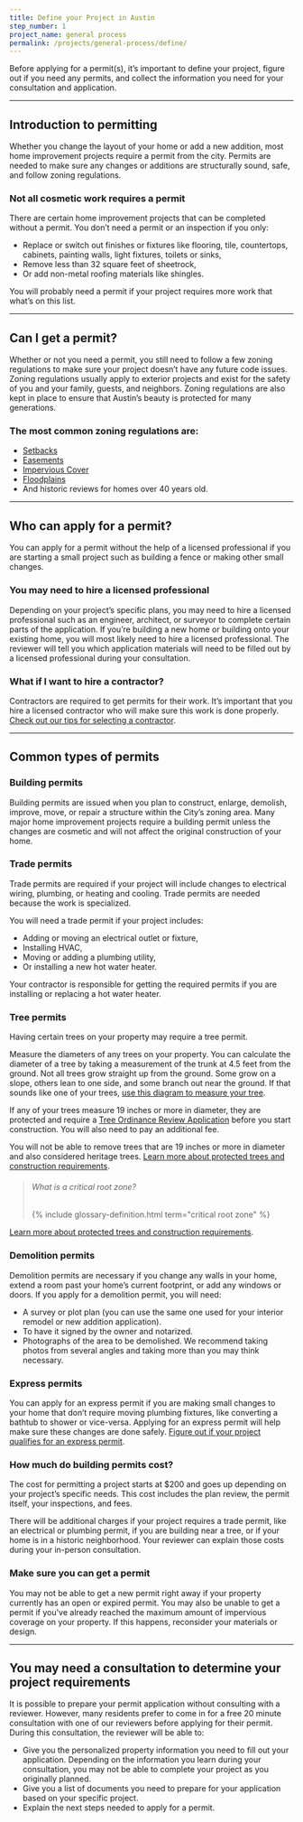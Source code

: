 ```yaml
---
title: Define your Project in Austin
step_number: 1
project_name: general process
permalink: /projects/general-process/define/
---
```



Before applying for a permit(s), it’s important to define your project, figure out if you need any permits, and collect the information you need for your consultation and application.

---

## Introduction to permitting

Whether you change the layout of your home or add a new addition, most home improvement projects require a permit from the city. Permits are needed to make sure any changes or additions are structurally sound, safe, and follow zoning regulations.

### Not all cosmetic work requires a permit

There are certain home improvement projects that can be completed without a permit. You don’t need a permit or an inspection if you only:

* Replace or switch out finishes or fixtures like flooring, tile, countertops, cabinets, painting walls, light fixtures, toilets or sinks,
* Remove less than 32 square feet of sheetrock,
* Or add non-metal roofing materials like shingles.

You will probably need a permit if your project requires more work that what’s on this list.

---

## Can I get a permit?

Whether or not you need a permit, you still need to follow a few zoning regulations to make sure your project doesn’t have any future code issues. Zoning regulations usually apply to exterior projects and exist for the safety of you and your family, guests, and neighbors. Zoning regulations are also kept in place to ensure that Austin’s beauty is protected for many generations.

### The most common zoning regulations are:

* [Setbacks](/resources/glossary/setback)
* [Easements](/resources/glossary/easement)
* [Impervious Cover](/resources/glossary/impervious-cover)
* [Floodplains](/resources/glossary/floodplain)
* And historic reviews for homes over 40 years old.

---

## Who can apply for a permit?

You can apply for a permit without the help of a licensed professional if you are starting a small project such as building a fence or making other small changes.

### You may need to hire a licensed professional

Depending on your project’s specific plans, you may need to hire a licensed professional such as an engineer, architect, or surveyor to complete certain parts of the application. If you’re building a new home or building onto your existing home, you will most likely need to hire a licensed professional. The reviewer will tell you which application materials will need to be filled out by a licensed professional during your consultation.

### What if I want to hire a contractor?

Contractors are required to get permits for their work. It’s important that you hire a licensed contractor who will make sure this work is done properly. [Check out our tips for selecting a contractor](http://www.austintexas.gov/page/how-select-contractor).

---

## Common types of permits

### Building permits

Building permits are issued when you plan to construct, enlarge, demolish, improve, move, or repair a structure within the City’s zoning area. Many major home improvement projects require a building permit unless the changes are cosmetic and will not affect the original construction of your home.

### Trade permits

Trade permits are required if your project will include changes to electrical wiring, plumbing, or heating and cooling. Trade permits are needed because the work is specialized.

You will need a trade permit if your project includes:

* Adding or moving an electrical outlet or fixture,
* Installing HVAC,
* Moving or adding a plumbing utility,
* Or installing a new hot water heater.

Your contractor is responsible for getting the required permits if you are installing or replacing a hot water heater.

### Tree permits

Having certain trees on your property may require a tree permit.

Measure the diameters of any trees on your property. You can calculate the diameter of a tree by taking a measurement of the trunk at 4.5 feet from the ground. Not all trees grow straight up from the ground. Some grow on a slope, others lean to one side, and some branch out near the ground. If that sounds like one of your trees, [use this diagram to measure your tree](https://www.austintexas.gov/sites/default/files/files/Planning/City_Arborist/Tree_Measurement_Diagram.pdf).

If any of your trees measure 19 inches or more in diameter, they are protected and require a [Tree Ordinance Review Application](/assets/applications-and-forms/Applications_Forms/tree_permit.pdf) before you start construction. You will also need to pay an additional fee.

You will not be able to remove trees that are 19 inches or more in diameter and also considered heritage trees.&nbsp;[Learn more about protected trees and construction requirements](/residential-toolkit/building-near-a-tree/).

> ###### What is a critical root zone?
>
> {% include glossary-definition.html term="critical root zone" %}

[Learn more about protected trees and construction requirements](http://alpha.webuildthis.city/residential-toolkit/building-near-a-tree/).

### Demolition permits

Demolition permits are necessary if you change any walls in your home, extend a room past your home’s current footprint, or add any windows or doors. If you apply for a demolition permit, you will need:

* A survey or plot plan (you can use the same one used for your interior remodel or new addition application).
* To have it signed by the owner and notarized.
* Photographs of the area to be demolished. We recommend taking photos from several angles and taking more than you may think necessary.

### Express permits

You can apply for an express permit if you are making small changes to your home that don’t require moving plumbing fixtures, like converting a bathtub to shower or vice-versa. Applying for an express permit will help make sure these changes are done safely. [Figure out if your project qualifies for an express permit](/residential-toolkit/express-permit).

### How much do building permits cost?

The cost for permitting a project starts at $200 and goes up depending on your project’s specific needs. This cost includes the plan review, the permit itself, your inspections, and fees.

There will be additional charges if your project requires a trade permit, like an electrical or plumbing permit, if you are building near a tree, or if your home is in a historic neighborhood. Your reviewer can explain those costs during your in-person consultation.

### Make sure you can get a permit

You may not be able to get a new permit right away if your property currently has an open or expired permit. You may also be unable to get a permit if you've already reached the maximum amount of impervious coverage on your property. If this happens, reconsider your materials or design.

---

## You may need a consultation to determine your project requirements

It is possible to prepare your permit application without consulting with a reviewer. However, many residents prefer to come in for a free 20 minute consultation with one of our reviewers before applying for their permit. During this consultation, the reviewer will be able to:

* Give you the personalized property information you need to fill out your application. Depending on the information you learn during your consultation, you may not be able to complete your project as you originally planned.
* Give you a list of documents you need to prepare for your application based on your specific project.
* Explain the next steps needed to apply for a permit.